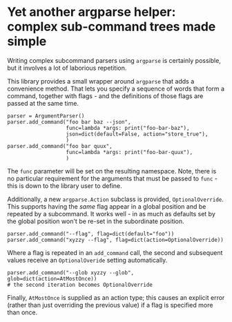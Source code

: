 # Yet another argparse helper: complex sub-command trees made simple

Writing complex subcommand parsers using `argparse` is certainly possible, but it involves a lot
of laborious repetition.

This library provides a small wrapper around `argparse` that adds a convenience method. That
lets you specify a sequence of words that form a command, together with flags - and the
definitions of those flags are passed at the same time.

    parser = ArgumentParser()
    parser.add_command("foo bar baz --json",
                       func=lambda *args: print("foo-bar-baz"),
                       json=dict(default=False, action="store_true"),
                       )
    parser.add_command("foo bar quux",
                       func=lambda *args: print("foo-bar-quux"),
                       )

The `func` parameter will be set on the resulting namespace. Note, there is no particular requirement
for the arguments that must be passed to `func` - this is down to the library user to define.

Additionally, a new `argparse.Action` subclass is provided, `OptionalOverride`. This supports
having the *same* flag appear in a global position and be repeated by a subcommand. It works
well - in as much as defaults set by the global position won't be re-set in the subordinate
position.

    parser.add_command("--flag", flag=dict(default="foo"))
    parser.add_command("xyzzy --flag", flag=dict(action=OptionalOverride))

Where a flag is repeated in an `add_command` call, the second and subsequent values receive an
`OptionalOveride` setting automatically.

    parser.add_command("--glob xyzzy --glob", glob=dict(action=AtMostOnce))
    # the second iteration becomes OptionalOverride

Finally, `AtMostOnce` is supplied as an action type; this causes an explicit error (rather than
just overriding the previous value) if a flag is specified more than once.
